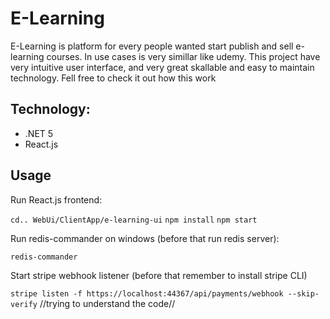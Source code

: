 # E-Learning

E-Learning is platform for every people wanted start publish and sell e-learning courses. In use cases is very simillar like udemy. This project have very intuitive user interface, and very great skallable and easy to maintain technology. Fell free to check it out how this work

## Technology:
- .NET 5
- React.js

## Usage
Run React.js frontend:

`cd.. WebUi/ClientApp/e-learning-ui` 
`npm install`
`npm start`

Run redis-commander on windows (before that run redis server):

`redis-commander`

Start stripe webhook listener (before that remember to install stripe CLI)

`stripe listen -f https://localhost:44367/api/payments/webhook --skip-verify`
//trying to understand the code//